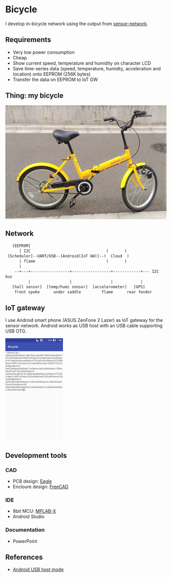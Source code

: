 # Bicycle

I develop in-bicycle network using the output from [sensor-network](https://github.com/araobp/sensor-network).

## Requirements

- Very low power consumption
- Cheap
- Show current speed, temperature and humidity on character LCD
- Save time-series data (speed, temperature, humidty, acceleration and location) onto EEPROM (256K bytes)
- Transfer the data on EEPROM to IoT GW

## Thing: my bicycle

![bicycle](./doc/bicycle.jpg)

## Network

```
   [EEPROM]      
      | I2C                                 (       )
 [Scheduler]--UART/USB--[Android(IoT GW)]--(  Cloud  )
      | flame                               (       )
      |                                                                                                
    --+---+-----------------+-----------------+------------+--- I2C bus
          |                 |                 |            |      
   [hall sensor]  [temp/humi sensor]  [accelerometer]   [GPS]
    front spoke      under saddle         flame      rear fendor
```

## IoT gateway

I use Android smart phone (ASUS ZenFone 2 Lazer) as IoT gateway for the sensor network. Android works as USB host with an USB cable supporting USB OTG.

![screenshot](./doc/Screenshot_20170701-014814.jpg)

## Development tools

### CAD
- PCB design: [Eagle](https://www.autodesk.com/products/eagle/overview)
- Encloure design: [FreeCAD](https://www.freecadweb.org/)

### IDE
- 8bit MCU: [MPLAB-X](http://www.microchip.com/mplab/mplab-x-ide)
- Android Studio

### Documentation
- PowerPoint

## References
- [Android USB host mode](http://relativelayout.hatenablog.com/entry/2016/08/12/085051)
